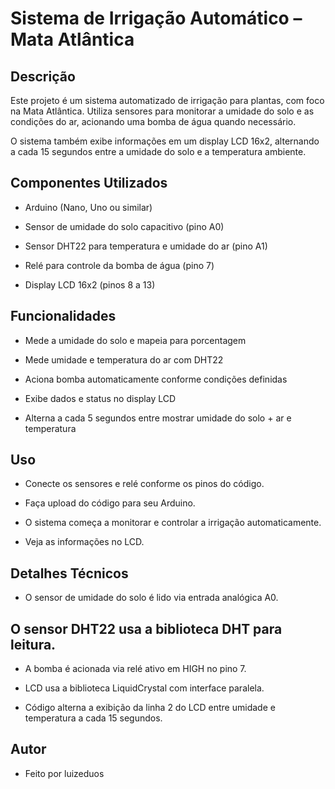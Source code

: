 # Sistema de Irrigação Automático – Mata Atlântica

## Descrição
Este projeto é um sistema automatizado de irrigação para plantas, com foco na Mata Atlântica. Utiliza sensores para monitorar a umidade do solo e as condições do ar, acionando uma bomba de água quando necessário.

O sistema também exibe informações em um display LCD 16x2, alternando a cada 15 segundos entre a umidade do solo e a temperatura ambiente.

## Componentes Utilizados
- Arduino (Nano, Uno ou similar)

- Sensor de umidade do solo capacitivo (pino A0)

- Sensor DHT22 para temperatura e umidade do ar (pino A1)

- Relé para controle da bomba de água (pino 7)

- Display LCD 16x2 (pinos 8 a 13)

## Funcionalidades
- Mede a umidade do solo e mapeia para porcentagem

- Mede umidade e temperatura do ar com DHT22

- Aciona bomba automaticamente conforme condições definidas

- Exibe dados e status no display LCD

- Alterna a cada 5 segundos entre mostrar umidade do solo + ar e temperatura

## Uso
- Conecte os sensores e relé conforme os pinos do código.

- Faça upload do código para seu Arduino.

- O sistema começa a monitorar e controlar a irrigação automaticamente.

- Veja as informações no LCD.

## Detalhes Técnicos
- O sensor de umidade do solo é lido via entrada analógica A0.

O sensor DHT22 usa a biblioteca DHT para leitura.
- 
- A bomba é acionada via relé ativo em HIGH no pino 7.

- LCD usa a biblioteca LiquidCrystal com interface paralela.

- Código alterna a exibição da linha 2 do LCD entre umidade e temperatura a cada 15 segundos.

## Autor
- Feito por luizeduos
